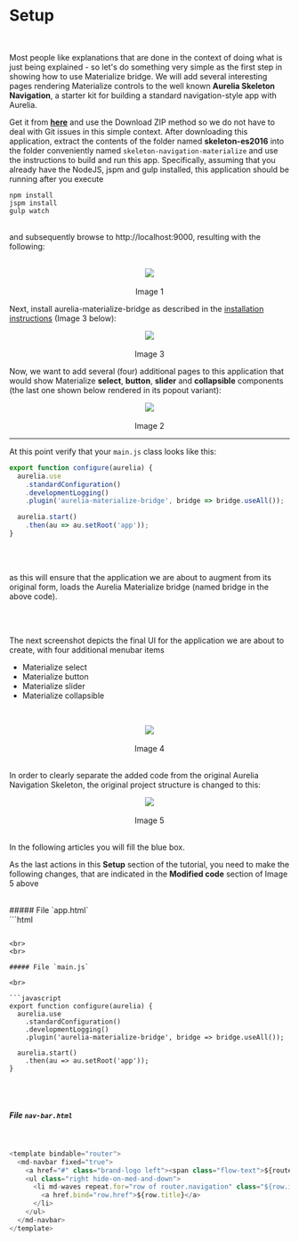 # Setup
<br>

Most people like explanations that are done in the context of doing what is just being explained - so let's do something very simple as the first step in showing how to use Materialize bridge. We will add several interesting pages rendering Materialize controls to the well known **Aurelia Skeleton Navigation**, a starter kit for building a standard navigation-style app with Aurelia.
<br>

Get it from **[here](https://github.com/aurelia/skeleton-navigation)** and use the Download ZIP method so we do not have to deal with Git issues in this simple context. After downloading this application, extract the contents of the folder named **skeleton-es2016** into the folder conveniently named `skeleton-navigation-materialize` and use the instructions to build and run this app. Specifically, assuming that you already have the NodeJS, jspm and gulp installed, this application should be running after you execute
<br>

```
npm install
jspm install
gulp watch
```
<br>
and subsequently browse to http://localhost:9000, resulting with the following:
<br>
<br>

<p align=center>
  <img src="http://i.imgur.com/kZ9dCzC.png" class="responsive-img"></img>
 <br><br>
 Image 1
</p>

Next, install aurelia-materialize-bridge as described in the [installation instructions](#/installation) (Image 3 below):
<br>

<p align=center>
  <img src="http://i.imgur.com/znag6xt.png" class="responsive-img"></img>
 <br><br>
 Image 3
</p>

Now, we want to add several (four) additional pages to this application that would show Materialize **select**, **button**, **slider** and **collapsible** components (the last one shown below rendered in its popout variant):

<p align=center>
  <img src="http://i.imgur.com/Kmi4Y3r.png" class="responsive-img"></img>
 <br><br>
 Image 2
</p>

* * *
At this point verify that your  `main.js` class looks like this:
<br>
```javascript
export function configure(aurelia) {
  aurelia.use
    .standardConfiguration()
    .developmentLogging()
    .plugin('aurelia-materialize-bridge', bridge => bridge.useAll());

  aurelia.start()
    .then(au => au.setRoot('app'));
}

```

<br>
<br>

as this will ensure that the application we are about to augment from its original form, loads the Aurelia Materialize bridge (named bridge in the above code).

<br>
<br>

The next screenshot depicts the final UI for the application we are about to create, with four additional menubar items

* Materialize select
* Materialize button
* Materialize slider
* Materialize collapsible

<br>

<p align=center>
  <img src="http://i.imgur.com/kcCLiy7.jpg" class="responsive-img"></img>
 <br><br>
 Image 4
</p>
<br>
In order to clearly separate the added code from the original Aurelia Navigation Skeleton, the original project structure is changed to this:

<br>

<p align=center>
  <img src="http://i.imgur.com/i4PJFWV.png" class="responsive-img"></img>
 <br><br>
 Image 5
</p>

<br>
In the following articles you will fill the blue box.

<br>

As the last actions in this **Setup** section of the tutorial, you need to make the following changes, that are indicated in the **Modified code** section of Image 5 above

<br>
##### File `app.html`
<br>
```html
<template>
  <require from="nav-bar.html"></require>

  <nav-bar router.bind="router"></nav-bar>

  <div class="page-host">
    <router-view></router-view>
  </div>
</template>

```

<br>
<br>

##### File `main.js`

<br>

```javascript
export function configure(aurelia) {
  aurelia.use
    .standardConfiguration()
    .developmentLogging()
    .plugin('aurelia-materialize-bridge', bridge => bridge.useAll());

  aurelia.start()
    .then(au => au.setRoot('app'));
}

```
<br>
<br>

##### File `nav-bar.html`

<br>

```javascript
<template bindable="router">
  <md-navbar fixed="true">
    <a href="#" class="brand-logo left"><span class="flow-text">${router.title}</span></a>
    <ul class="right hide-on-med-and-down">
      <li md-waves repeat.for="row of router.navigation" class="${row.isActive ? 'active' : ''}">
        <a href.bind="row.href">${row.title}</a>
      </li>
    </ul>
  </md-navbar>
</template>
```

